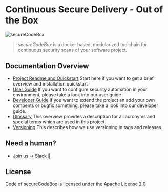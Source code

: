 <!--
SPDX-FileCopyrightText: 2020 iteratec GmbH

SPDX-License-Identifier: Apache-2.0
-->

# Continuous Secure Delivery - Out of the Box

![secureCodeBox](resources/logo.png "secureCodeBox")

> _secureCodeBox_ is a docker based, modularized toolchain for continuous security scans of your software project.

## Documentation Overview

<!-- toc -->
- [Project Readme and Quickstart][scb-github] Start here if you want to get a brief overview and installation quickstart
- [User Guide](user-guide/README.md) If you want to configure security automation in your environment, please take a look into our user guide.
- [Developer Guide](developer-guide/README.md) If you want to extend the project an add your own compents or bugfix something, please take a look into our developer guide.
- [Glossary](glossary.md) This overview provides a description for all acronyms and special terms which are used in this project.
- [Versioning](versioning.md) This describes how we use versioning in tags and releases.

<!-- tocstop -->

## Need a human?
- [Join us -> Slack][scb-slack] 💬

## License
Code of secureCodeBox is licensed under the [Apache License 2.0][scb-license].

[scb-github]:           https://github.com/secureCodeBox/secureCodeBox
[scb-twitter]:          https://twitter.com/secureCodeBox
[scb-slack]:            https://join.slack.com/t/securecodebox/shared_invite/enQtNDU3MTUyOTM0NTMwLTBjOWRjNjVkNGEyMjQ0ZGMyNDdlYTQxYWQ4MzNiNGY3MDMxNThkZjJmMzY2NDRhMTk3ZWM3OWFkYmY1YzUxNTU
[scb-license]:          https://github.com/secureCodeBox/secureCodeBox/blob/master/LICENSE    
